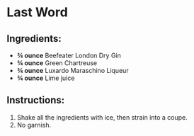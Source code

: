 # Last Word

## Ingredients:
- **¾ ounce** Beefeater London Dry Gin
- **¾ ounce** Green Chartreuse
- **¾ ounce** Luxardo Maraschino Liqueur
- **¾ ounce** Lime juice

## Instructions:
1. Shake all the ingredients with ice, then strain into a coupe.
2. No garnish.
